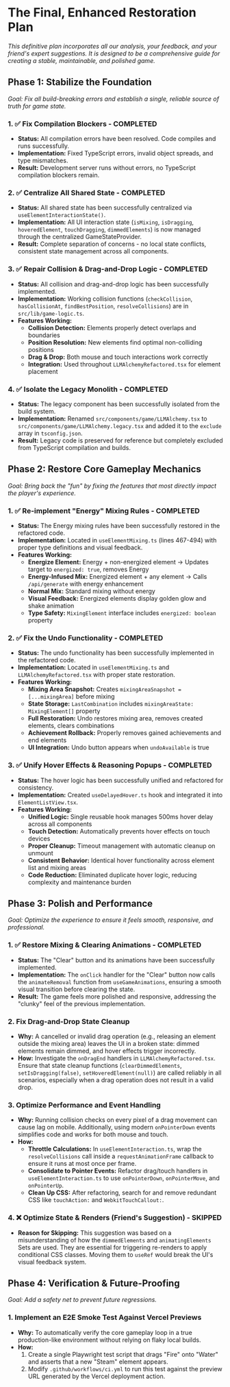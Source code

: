 # The Final, Enhanced Restoration Plan

*This definitive plan incorporates all our analysis, your feedback, and your friend's expert suggestions. It is designed to be a comprehensive guide for creating a stable, maintainable, and polished game.*

## Phase 1: Stabilize the Foundation

*Goal: Fix all build-breaking errors and establish a single, reliable source of truth for game state.*

### 1. ✅ Fix Compilation Blockers - COMPLETED
*   **Status:** All compilation errors have been resolved. Code compiles and runs successfully.
*   **Implementation:** Fixed TypeScript errors, invalid object spreads, and type mismatches.
*   **Result:** Development server runs without errors, no TypeScript compilation blockers remain.

### 2. ✅ Centralize All Shared State - COMPLETED
*   **Status:** All shared state has been successfully centralized via `useElementInteractionState()`.
*   **Implementation:** All UI interaction state (`isMixing`, `isDragging`, `hoveredElement`, `touchDragging`, `dimmedElements`) is now managed through the centralized GameStateProvider.
*   **Result:** Complete separation of concerns - no local state conflicts, consistent state management across all components.

### 3. ✅ Repair Collision & Drag-and-Drop Logic - COMPLETED
*   **Status:** All collision and drag-and-drop logic has been successfully implemented.
*   **Implementation:** Working collision functions (`checkCollision`, `hasCollisionAt`, `findBestPosition`, `resolveCollisions`) are in `src/lib/game-logic.ts`.
*   **Features Working:**
    *   **Collision Detection:** Elements properly detect overlaps and boundaries
    *   **Position Resolution:** New elements find optimal non-colliding positions
    *   **Drag & Drop:** Both mouse and touch interactions work correctly
    *   **Integration:** Used throughout `LLMAlchemyRefactored.tsx` for element placement

### 4. ✅ Isolate the Legacy Monolith - COMPLETED
*   **Status:** The legacy component has been successfully isolated from the build system.
*   **Implementation:** Renamed `src/components/game/LLMAlchemy.tsx` to `src/components/game/LLMAlchemy.legacy.tsx` and added it to the `exclude` array in `tsconfig.json`.
*   **Result:** Legacy code is preserved for reference but completely excluded from TypeScript compilation and builds.

## Phase 2: Restore Core Gameplay Mechanics

*Goal: Bring back the "fun" by fixing the features that most directly impact the player's experience.*

### 1. ✅ Re-implement "Energy" Mixing Rules - COMPLETED
*   **Status:** The Energy mixing rules have been successfully restored in the refactored code.
*   **Implementation:** Located in `useElementMixing.ts` (lines 467-494) with proper type definitions and visual feedback.
*   **Features Working:**
    *   **Energize Element:** Energy + non-energized element → Updates target to `energized: true`, removes Energy
    *   **Energy-Infused Mix:** Energized element + any element → Calls `/api/generate` with energy enhancement
    *   **Normal Mix:** Standard mixing without energy
    *   **Visual Feedback:** Energized elements display golden glow and shake animation
    *   **Type Safety:** `MixingElement` interface includes `energized: boolean` property

### 2. ✅ Fix the Undo Functionality - COMPLETED
*   **Status:** The undo functionality has been successfully implemented in the refactored code.
*   **Implementation:** Located in `useElementMixing.ts` and `LLMAlchemyRefactored.tsx` with proper state restoration.
*   **Features Working:**
    *   **Mixing Area Snapshot:** Creates `mixingAreaSnapshot = [...mixingArea]` before mixing
    *   **State Storage:** `LastCombination` includes `mixingAreaState: MixingElement[]` property
    *   **Full Restoration:** Undo restores mixing area, removes created elements, clears combinations
    *   **Achievement Rollback:** Properly removes gained achievements and end elements
    *   **UI Integration:** Undo button appears when `undoAvailable` is true

### 3. ✅ Unify Hover Effects & Reasoning Popups - COMPLETED
*   **Status:** The hover logic has been successfully unified and refactored for consistency.
*   **Implementation:** Created `useDelayedHover.ts` hook and integrated it into `ElementListView.tsx`.
*   **Features Working:**
    *   **Unified Logic:** Single reusable hook manages 500ms hover delay across all components
    *   **Touch Detection:** Automatically prevents hover effects on touch devices
    *   **Proper Cleanup:** Timeout management with automatic cleanup on unmount
    *   **Consistent Behavior:** Identical hover functionality across element list and mixing areas
    *   **Code Reduction:** Eliminated duplicate hover logic, reducing complexity and maintenance burden

## Phase 3: Polish and Performance

*Goal: Optimize the experience to ensure it feels smooth, responsive, and professional.*

### 1. ✅ Restore Mixing & Clearing Animations - COMPLETED
*   **Status:** The "Clear" button and its animations have been successfully implemented.
*   **Implementation:** The `onClick` handler for the "Clear" button now calls the `animateRemoval` function from `useGameAnimations`, ensuring a smooth visual transition before clearing the state.
*   **Result:** The game feels more polished and responsive, addressing the "clunky" feel of the previous implementation.

### 2. Fix Drag-and-Drop State Cleanup
*   **Why:** A cancelled or invalid drag operation (e.g., releasing an element outside the mixing area) leaves the UI in a broken state: dimmed elements remain dimmed, and hover effects trigger incorrectly.
*   **How:** Investigate the `onDragEnd` handlers in `LLMAlchemyRefactored.tsx`. Ensure that state cleanup functions (`clearDimmedElements`, `setIsDragging(false)`, `setHoveredElement(null)`) are called reliably in all scenarios, especially when a drag operation does not result in a valid drop.

### 3. Optimize Performance and Event Handling
*   **Why:** Running collision checks on every pixel of a drag movement can cause lag on mobile. Additionally, using modern `onPointerDown` events simplifies code and works for both mouse and touch.
*   **How:**
    *   **Throttle Calculations:** In `useElementInteraction.ts`, wrap the `resolveCollisions` call inside a `requestAnimationFrame` callback to ensure it runs at most once per frame.
    *   **Consolidate to Pointer Events:** Refactor drag/touch handlers in `useElementInteraction.ts` to use `onPointerDown`, `onPointerMove`, and `onPointerUp`.
    *   **Clean Up CSS:** After refactoring, search for and remove redundant CSS like `touchAction:` and `WebkitTouchCallout:`.

### 4. ❌ Optimize State & Renders (Friend's Suggestion) - SKIPPED
*   **Reason for Skipping:** This suggestion was based on a misunderstanding of how the `dimmedElements` and `animatingElements` Sets are used. They are essential for triggering re-renders to apply conditional CSS classes. Moving them to `useRef` would break the UI's visual feedback system.

## Phase 4: Verification & Future-Proofing

*Goal: Add a safety net to prevent future regressions.*

### 1. Implement an E2E Smoke Test Against Vercel Previews
*   **Why:** To automatically verify the core gameplay loop in a true production-like environment without relying on flaky local builds.
*   **How:**
    1.  Create a single Playwright test script that drags "Fire" onto "Water" and asserts that a new "Steam" element appears.
    2.  Modify `.github/workflows/ci.yml` to run this test against the preview URL generated by the Vercel deployment action.
